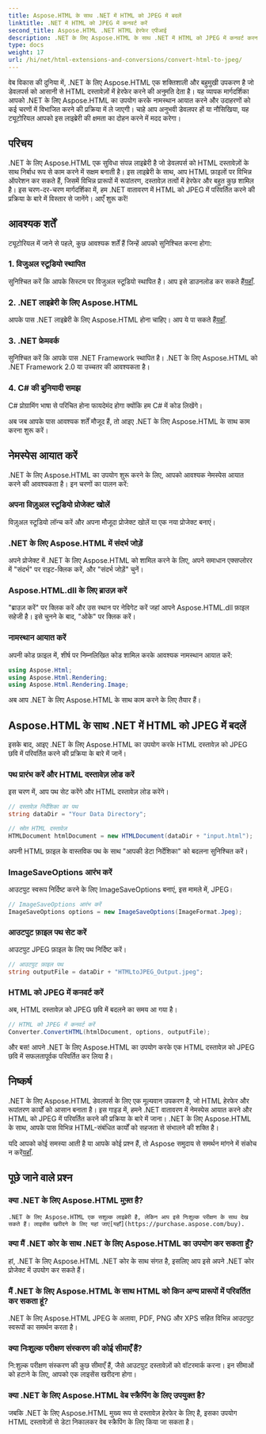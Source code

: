 ```yaml
---
title: Aspose.HTML के साथ .NET में HTML को JPEG में बदलें
linktitle: .NET में HTML को JPEG में कनवर्ट करें
second_title: Aspose.HTML .NET HTML हेरफेर एपीआई
description: .NET के लिए Aspose.HTML के साथ .NET में HTML को JPEG में कनवर्ट करना सीखें। .NET के लिए Aspose.HTML की शक्ति का उपयोग करने के लिए चरण-दर-चरण मार्गदर्शिका।
type: docs
weight: 17
url: /hi/net/html-extensions-and-conversions/convert-html-to-jpeg/
---
```


वेब विकास की दुनिया में, .NET के लिए Aspose.HTML एक शक्तिशाली और बहुमुखी उपकरण है जो डेवलपर्स को आसानी से HTML दस्तावेज़ों में हेरफेर करने की अनुमति देता है। यह व्यापक मार्गदर्शिका आपको .NET के लिए Aspose.HTML का उपयोग करके नामस्थान आयात करने और उदाहरणों को कई चरणों में विभाजित करने की प्रक्रिया में ले जाएगी। चाहे आप अनुभवी डेवलपर हों या नौसिखिया, यह ट्यूटोरियल आपको इस लाइब्रेरी की क्षमता का दोहन करने में मदद करेगा।

## परिचय

.NET के लिए Aspose.HTML एक सुविधा संपन्न लाइब्रेरी है जो डेवलपर्स को HTML दस्तावेज़ों के साथ निर्बाध रूप से काम करने में सक्षम बनाती है। इस लाइब्रेरी के साथ, आप HTML फ़ाइलों पर विभिन्न ऑपरेशन कर सकते हैं, जिसमें विभिन्न प्रारूपों में रूपांतरण, दस्तावेज़ तत्वों में हेरफेर और बहुत कुछ शामिल है। इस चरण-दर-चरण मार्गदर्शिका में, हम .NET वातावरण में HTML को JPEG में परिवर्तित करने की प्रक्रिया के बारे में विस्तार से जानेंगे। आएँ शुरू करें!

## आवश्यक शर्तें

ट्यूटोरियल में जाने से पहले, कुछ आवश्यक शर्तें हैं जिन्हें आपको सुनिश्चित करना होगा:

### 1. विजुअल स्टूडियो स्थापित
 सुनिश्चित करें कि आपके सिस्टम पर विजुअल स्टूडियो स्थापित है। आप इसे डाउनलोड कर सकते हैं[यहाँ](https://visualstudio.microsoft.com/downloads/).

### 2. .NET लाइब्रेरी के लिए Aspose.HTML
 आपके पास .NET लाइब्रेरी के लिए Aspose.HTML होना चाहिए। आप ये पा सकते हैं[यहाँ](https://releases.aspose.com/html/net/).

### 3. .NET फ्रेमवर्क
सुनिश्चित करें कि आपके पास .NET Framework स्थापित है। .NET के लिए Aspose.HTML को .NET Framework 2.0 या उच्चतर की आवश्यकता है।

### 4. C# की बुनियादी समझ
C# प्रोग्रामिंग भाषा से परिचित होना फायदेमंद होगा क्योंकि हम C# में कोड लिखेंगे।

अब जब आपके पास आवश्यक शर्तें मौजूद हैं, तो आइए .NET के लिए Aspose.HTML के साथ काम करना शुरू करें।

## नेमस्पेस आयात करें

.NET के लिए Aspose.HTML का उपयोग शुरू करने के लिए, आपको आवश्यक नेमस्पेस आयात करने की आवश्यकता है। इन चरणों का पालन करें:

### अपना विज़ुअल स्टूडियो प्रोजेक्ट खोलें

विज़ुअल स्टूडियो लॉन्च करें और अपना मौजूदा प्रोजेक्ट खोलें या एक नया प्रोजेक्ट बनाएं।

### .NET के लिए Aspose.HTML में संदर्भ जोड़ें

अपने प्रोजेक्ट में .NET के लिए Aspose.HTML को शामिल करने के लिए, अपने समाधान एक्सप्लोरर में "संदर्भ" पर राइट-क्लिक करें, और "संदर्भ जोड़ें" चुनें।

### Aspose.HTML.dll के लिए ब्राउज़ करें

"ब्राउज़ करें" पर क्लिक करें और उस स्थान पर नेविगेट करें जहां आपने Aspose.HTML.dll फ़ाइल सहेजी है। इसे चुनने के बाद, "ओके" पर क्लिक करें।

### नामस्थान आयात करें

अपनी कोड फ़ाइल में, शीर्ष पर निम्नलिखित कोड शामिल करके आवश्यक नामस्थान आयात करें:

```csharp
using Aspose.Html;
using Aspose.Html.Rendering;
using Aspose.Html.Rendering.Image;
```

अब आप .NET के लिए Aspose.HTML के साथ काम करने के लिए तैयार हैं।

## Aspose.HTML के साथ .NET में HTML को JPEG में बदलें

इसके बाद, आइए .NET के लिए Aspose.HTML का उपयोग करके HTML दस्तावेज़ को JPEG छवि में परिवर्तित करने की प्रक्रिया के बारे में जानें।

### पथ प्रारंभ करें और HTML दस्तावेज़ लोड करें

इस चरण में, आप पथ सेट करेंगे और HTML दस्तावेज़ लोड करेंगे।

```csharp
// दस्तावेज़ निर्देशिका का पथ
string dataDir = "Your Data Directory";

// स्रोत HTML दस्तावेज़
HTMLDocument htmlDocument = new HTMLDocument(dataDir + "input.html");
```

अपनी HTML फ़ाइल के वास्तविक पथ के साथ "आपकी डेटा निर्देशिका" को बदलना सुनिश्चित करें।

### ImageSaveOptions आरंभ करें

आउटपुट स्वरूप निर्दिष्ट करने के लिए ImageSaveOptions बनाएं, इस मामले में, JPEG।

```csharp
// ImageSaveOptions आरंभ करें
ImageSaveOptions options = new ImageSaveOptions(ImageFormat.Jpeg);
```

### आउटपुट फ़ाइल पथ सेट करें

आउटपुट JPEG फ़ाइल के लिए पथ निर्दिष्ट करें।

```csharp
// आउटपुट फ़ाइल पथ
string outputFile = dataDir + "HTMLtoJPEG_Output.jpeg";
```

### HTML को JPEG में कनवर्ट करें

अब, HTML दस्तावेज़ को JPEG छवि में बदलने का समय आ गया है।

```csharp
// HTML को JPEG में कनवर्ट करें
Converter.ConvertHTML(htmlDocument, options, outputFile);
```

और बस! आपने .NET के लिए Aspose.HTML का उपयोग करके एक HTML दस्तावेज़ को JPEG छवि में सफलतापूर्वक परिवर्तित कर लिया है।

## निष्कर्ष

.NET के लिए Aspose.HTML डेवलपर्स के लिए एक मूल्यवान उपकरण है, जो HTML हेरफेर और रूपांतरण कार्यों को आसान बनाता है। इस गाइड में, हमने .NET वातावरण में नेमस्पेस आयात करने और HTML को JPEG में परिवर्तित करने की प्रक्रिया के बारे में जाना। .NET के लिए Aspose.HTML के साथ, आपके पास विभिन्न HTML-संबंधित कार्यों को सहजता से संभालने की शक्ति है।

 यदि आपको कोई समस्या आती है या आपके कोई प्रश्न हैं, तो Aspose समुदाय से समर्थन मांगने में संकोच न करें[यहाँ](https://forum.aspose.com/).

## पूछे जाने वाले प्रश्न

### क्या .NET के लिए Aspose.HTML मुफ़्त है?
    .NET के लिए Aspose.HTML एक सशुल्क लाइब्रेरी है, लेकिन आप इसे निःशुल्क परीक्षण के साथ देख सकते हैं। लाइसेंस खरीदने के लिए यहां जाएं[यहाँ](https://purchase.aspose.com/buy).

### क्या मैं .NET कोर के साथ .NET के लिए Aspose.HTML का उपयोग कर सकता हूँ?
   हां, .NET के लिए Aspose.HTML .NET कोर के साथ संगत है, इसलिए आप इसे अपने .NET कोर प्रोजेक्ट में उपयोग कर सकते हैं।

### मैं .NET के लिए Aspose.HTML के साथ HTML को किन अन्य प्रारूपों में परिवर्तित कर सकता हूं?
   .NET के लिए Aspose.HTML JPEG के अलावा, PDF, PNG और XPS सहित विभिन्न आउटपुट स्वरूपों का समर्थन करता है।

### क्या निःशुल्क परीक्षण संस्करण की कोई सीमाएँ हैं?
   नि:शुल्क परीक्षण संस्करण की कुछ सीमाएँ हैं, जैसे आउटपुट दस्तावेज़ों को वॉटरमार्क करना। इन सीमाओं को हटाने के लिए, आपको एक लाइसेंस खरीदना होगा।

### क्या .NET के लिए Aspose.HTML वेब स्क्रैपिंग के लिए उपयुक्त है?
   जबकि .NET के लिए Aspose.HTML मुख्य रूप से दस्तावेज़ हेरफेर के लिए है, इसका उपयोग HTML दस्तावेज़ों से डेटा निकालकर वेब स्क्रैपिंग के लिए किया जा सकता है।